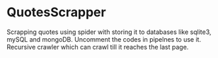 # QuotesScrapper
Scrapping quotes using spider with storing it to databases like sqlite3, mySQL and mongoDB. Uncomment the codes in pipelnes to use it.
Recursive crawler which can crawl till it reaches the last page.
